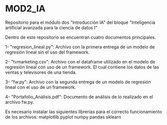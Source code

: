 # MOD2_IA
Repositorio para el módulo dos "Introducción IA" del bloque  "Inteligencia artificial avanzada para la ciencia de datos I"

Dentro de este repositorio se encuentran cuatro documentos principales.

1- "regresion_lineal.py": Archivo con la primera entrega de un modelo de regresión lineal sin el uso del framework.

2- "tvmarketing.csv": Archivo con el dataframe utilizado en el modelo de regresión lineal con uso de un framework. El cual contiene los datos de las ventas y televisores de una tienda.

3- "fw.py": Archivo con la segunda entrega de un modelo de regresión lineal con el uso de un framework.

4- "Portafolio_Análisis.pdf": Documento de análisis de lo realizado en el archivo fw.py.

Es necesario instalar las siguientes librerías para el correcto funcionamiento de los archivos:
matplotlib.pyplot 
numpy 
pandas 
sklearn
